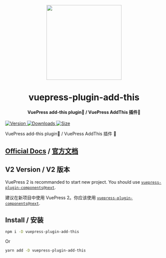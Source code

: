 <!-- markdownlint-disable -->
<p align="center">
  <img width="240" src="https://vuepress-theme-hope.github.io/v1/logo.svg" style="text-align: center;"/>
</p>
<h1 align="center">vuepress-plugin-add-this</h1>
<h4 align="center">VuePress add-this plugin💌 / VuePress AddThis 插件💌</h4>

[![Version](https://img.shields.io/npm/v/vuepress-plugin-add-this.svg?style=flat-square&logo=npm) ![Downloads](https://img.shields.io/npm/dm/vuepress-plugin-add-this.svg?style=flat-square&logo=npm) ![Size](https://img.shields.io/bundlephobia/min/vuepress-plugin-add-this?style=flat-square&logo=npm)](https://www.npmjs.com/package/vuepress-plugin-add-this)

<!-- markdownlint-restore -->

VuePress add-this plugin💌 / VuePress AddThis 插件 💌

## [Official Docs](https://vuepress-theme-hope.github.io/v1/add-this/) / [官方文档](https://vuepress-theme-hope.gitee.io/v1/add-this/zh/)

## V2 Version / V2 版本

VuePress 2 is recommanded to start new project. You should use [`vuepress-plugin-components@next`](https://vuepress-theme-hope.github.io/v2/components/).

建议在新项目中使用 VuePress 2。你应该使用 [`vuepress-plugin-components@next`](https://vuepress-theme-hope.gitee.io/v2/components/zh/).

## Install / 安装

```bash
npm i -D vuepress-plugin-add-this
```

Or

```bash
yarn add -D vuepress-plugin-add-this
```
